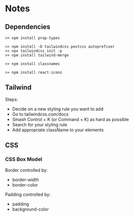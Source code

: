 # Notes

## Dependencies
```
>> npm install prop-types

>> npm install -D tailwindcss postcss autoprefixer
>> npx tailwindcss init -p
>> npm install tailwind-merge

>> npm install classnames

>> npm install react-icons
```

## Tailwind
Steps:
- Decide on a new styling rule you want to add
- Go to tailwindcss.com/docs
- Smash Control + K (or Command + K) as hard as possible
- Search for your styling rule
- Add appropriate className to your elements

## CSS
### CSS Box Model
Border controlled by:
- border-width
- border-color

Padding controlled by:
- padding
- background-color